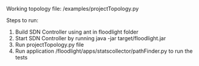 Working topology file: /examples/projectTopology.py

Steps to run: 
1. Build SDN Controller using ant in floodlight folder
2. Start SDN Controller by running java -jar target/floodlight.jar
3. Run projectTopology.py file
4. Run application /floodlight/apps/statscollector/pathFinder.py to run the tests

